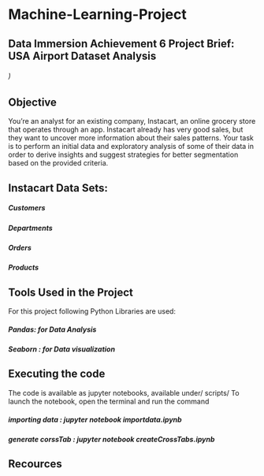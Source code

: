 # Machine-Learning-Project
## Data Immersion Achievement 6 Project Brief: USA Airport Dataset Analysis
###### )
## Objective
You’re an analyst for an existing company, Instacart, an online grocery store that operates
through an app. Instacart already has very good sales, but they want to uncover more
information about their sales patterns. Your task is to perform an initial data and exploratory
analysis of some of their data in order to derive insights and suggest strategies for better
segmentation based on the provided criteria.

## Instacart Data Sets:
##### Customers 
#####  Departments
#####  Orders
##### Products 

## Tools Used in the Project
For this project following Python Libraries are used:
##### Pandas: for Data Analysis
##### Seaborn : for Data visualization

## Executing the code
The code is available as jupyter notebooks, available under/ scripts/
To launch the notebook, open the terminal and run the command
##### importing data : jupyter notebook importdata.ipynb
##### generate corssTab : jupyter notebook createCrossTabs.ipynb

## Recources

